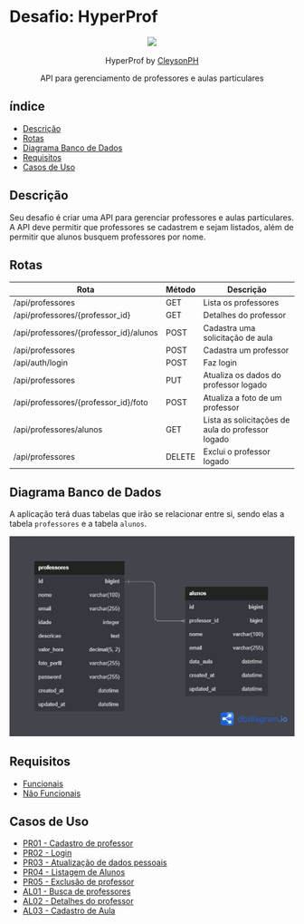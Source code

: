# Desafio: HyperProf

<p align="center">
  <img src="https://github.com/treinaweb.png" width="200">
</p>

<p align="center">
  HyperProf by <a href="https://github.com/CleysonPH">CleysonPH</a>
</p>

<p align="center">
  API para gerenciamento de professores e aulas particulares
</p>

## índice

- [Descrição](#descrição)
- [Rotas](#rotas)
- [Diagrama Banco de Dados](#diagrama-banco-de-dados)
- [Requisitos](#requisitos)
- [Casos de Uso](#casos-de-uso)

## Descrição

Seu desafio é criar uma API para gerenciar professores e aulas particulares. A API deve permitir que professores se cadastrem e sejam listados, além de permitir que alunos busquem professores por nome.

## Rotas

| Rota                                   | Método | Descrição                                         |
| -------------------------------------- | ------ | ------------------------------------------------- |
| /api/professores                       | GET    | Lista os professores                              |
| /api/professores/{professor_id}        | GET    | Detalhes do professor                             |
| /api/professores/{professor_id}/alunos | POST   | Cadastra uma solicitação de aula                  |
| /api/professores                       | POST   | Cadastra um professor                             |
| /api/auth/login                        | POST   | Faz login                                         |
| /api/professores                       | PUT    | Atualiza os dados do professor logado             |
| /api/professores/{professor_id}/foto   | POST   | Atualiza a foto de um professor                   |
| /api/professores/alunos                | GET    | Lista as solicitações de aula do professor logado |
| /api/professores                       | DELETE | Exclui o professor logado                         |

## Diagrama Banco de Dados

A aplicação terá duas tabelas que irão se relacionar entre si, sendo elas a tabela `professores` e a tabela `alunos`.

![Diagrama Banco de Dados](uml/diagrama-banco-dados.png)

## Requisitos

- [Funcionais](requisitos/funcionais.md)
- [Não Funcionais](requisitos/nao-funcionais.md)

## Casos de Uso

- [PR01 - Cadastro de professor](casos-de-uso/PR01.md)
- [PR02 - Login](casos-de-uso/PR02.md)
- [PR03 - Atualização de dados pessoais](casos-de-uso/PR03.md)
- [PR04 - Listagem de Alunos](casos-de-uso/PR04.md)
- [PR05 - Exclusão de professor](casos-de-uso/PR05.md)
- [AL01 - Busca de professores](casos-de-uso/AL01.md)
- [AL02 - Detalhes do professor](casos-de-uso/AL02.md)
- [AL03 - Cadastro de Aula](casos-de-uso/AL03.md)
